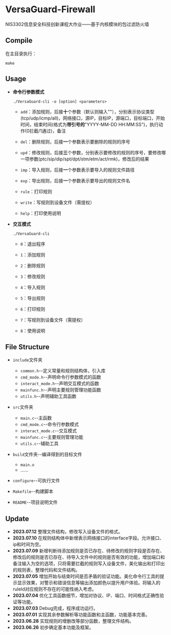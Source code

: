# VersaGuard-Firewall
NIS3302信息安全科技创新课程大作业——基于内核模块的包过滤防火墙

## Compile
在主目录执行：
```shell
make
```

## Usage
- **命令行参数模式**

  ```shell
  ./VersaGuard-cli -o [option] <parameters>
  ```

  - `add`：添加规则，后接**十**个参数（默认则输入""），分别表示协议类型(tcp/udp/icmp/all)，网络接口，源IP，目标IP，源端口，目标端口，开始时间，结束时间(格式为**带引号的**"YYYY-MM-DD HH:MM:SS")，执行动作(0拦截/1通过)，备注

  - `del`：删除规则，后接**一**个参数表示要删除的规则的序号

  - `upd`：修改规则，后接**三**个参数，分别表示要修改的规则的序号，要修改哪一项参数(ptc/sip/dip/spt/dpt/stm/etm/act/rmk)，修改后的结果

  - `imp`：导入规则，后接**一**个参数表示要导入的规则文件路径

  - `exp`：导出规则，后接**一**个参数表示要导出的规则文件名

  - `rule`：打印规则

  - `write`：写规则到设备文件（需提权）

  - `help`：打印使用说明

- **交互模式**

  ```shell
  ./VersaGuard-cli
  ```

    - `0`：退出程序


    - `1`：添加规则


    - `2`：删除规则


    - `3`：修改规则


    - `4`：导入规则


    - `5`：导出规则


    - `6`：打印规则


    - `7`：写规则到设备文件（需提权）


    - `8`：使用说明

## File Structure

- `include`文件夹

  - `common.h`--定义常量和规则结构体，引入库
  - `cmd_mode.h`--声明命令行参数模式的函数
  - `interact_mode.h`--声明交互模式的函数
  - `mainfunc.h`--声明主要规则管理功能函数
  - `utils.h`--声明辅助工具函数

- `src`文件夹

  - `main.c`--主函数
  - `cmd_mode.c`--命令行参数模式
  - `interact_mode.c`--交互模式
  - `mainfunc.c`--主要规则管理功能
  - `utils.c`--辅助工具

- `build`文件夹--编译得到的目标文件

  - `main.o`
  - ......

- `configure`--可执行文件

- `Makefile`--构建脚本

- `README`--项目说明文件


## Update
- **2023.07.12** 整理文件结构，修改写入设备文件的格式。
- **2023.07.10** 在规则结构体中新增表示网络接口的interface字段。允许接口、ip和时间为空。
- **2023.07.09** 新增判断待添加规则是否已存在、待修改的规则字段是否存在、修改后的规则是否已存在、待导入文件中的规则是否有效的功能，增加端口和备注输入为空的选项，只将需要拦截的规则写入设备文件，美化输出和打印出的规则表，整理代码和文件结构。
- **2023.07.05** 增加开始与结束时间是否矛盾的验证功能。美化命令行工具的提示显示效果，对警示和错误信息等输出添加颜色以提升用户体验。将输入的ruleId对应规则不存在的可能性纳入考虑。
- **2023.07.04** 优化工具函数细节，增加对协议、IP、端口、时间格式正确性验证等功能。
- **2023.07.03** Debug完成，程序成功运行。
- **2023.07.01** 实现其余参数解析等功能函数和主函数，功能基本完善。
- **2023.06.28** 实现规则的增删改等部分函数，整理文件结构。
- **2023.06.26** 初步确定基本功能及框架。
